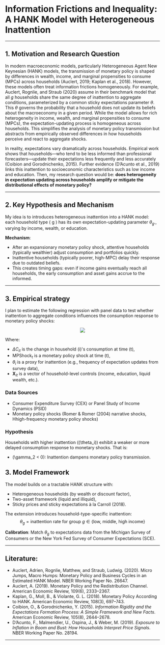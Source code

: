  
# Information Frictions and Inequality: A HANK Model with Heterogeneous Inattention

---

## 1. Motivation and Research Question

In modern macroeconomic models, particularly Heterogeneous Agent New Keynesian (HANK) models, the transmission of monetary policy is shaped by differences in wealth, income, and marginal propensities to consume (MPCs) across households (Auclert, 2019; Kaplan et al., 2018). However, these models often treat information frictions homogeneously. For example, Auclert, Rognlie, and Straub (2020) assume in their benchmark model that all $g$ households share the same degree of inattention to aggregate conditions, parameterized by a common sticky expectations parameter $\theta$. This $\theta$ governs the probability that a household does not update its beliefs about the macroeconomy in a given period. While the model allows for rich heterogeneity in income, wealth, and marginal propensities to consume (MPCs), the expectation-updating process is homogeneous across households. This simplifies the analysis of monetary policy transmission but abstracts from empirically observed differences in how households perceive and react to aggregate shocks. 

In reality, expectations vary dramatically across households. Empirical work shows that households—who tend to be less informed than professional forecasters—update their expectations less frequently and less accurately (Coibion and Gorodnichenko, 2015). Further evidence (D’Acunto et al., 2019) links this inattention to socioeconomic characteristics such as low income and education. Then, my research question would be: **does heterogeneity in expectation updating across households amplify or mitigate the distributional effects of monetary policy?**

---

## 2. Key Hypothesis and Mechanism

My idea is to introduces heterogeneous inattention into a HANK model: each household type \( g \) has its own expectation-updating parameter $\theta_g$., varying by income, wealth, or education.

**Mechanism**:
- After an expansionary monetary policy shock, attentive households (typically wealthier) adjust consumption and portfolios quickly.
- Inattentive households (typically poorer, high-MPC) delay their response due to outdated beliefs.
- This creates timing gaps: even if income gains eventually reach all households, the early consumption and asset gains accrue to the informed.
---

## 3. Empirical strategy
I plan to estimate the following regression with panel data to test whether inattention to aggregate conditions influences the consumption response to monetary policy shocks:

<p align="center">
  <img src="https://render.githubusercontent.com/render/math?math=\Delta C_{it} = \gamma_0 %2B \gamma_1 \text{MPShock}_t %2B \gamma_2 (\theta_i \times \text{MPShock}_t) %2B \mathbf{X}_{it}'\Gamma %2B \varepsilon_{it}">
</p>

Where:
- $\Delta C_{it}$ is the change in household \(i\)'s consumption at time \(t\),
- $\text{MPShock}_t$ is a monetary policy shock at time \(t\),
- $\theta_i$ is a proxy for inattention (e.g., frequency of expectation updates from survey data),
- $\mathbf{X}_{it}$ is a vector of household-level controls (income, education, liquid wealth, etc.).
  
### **Data Sources**
- Consumer Expenditure Survey (CEX) or Panel Study of Income Dynamics (PSID)
- Monetary policy shocks (Romer & Romer (2004) narrative shocks, Hhigh-frequency monetary policy shocks)

### **Hypothesis**
Households with higher inattention (\(\theta_i\)) exhibit a weaker or more delayed consumption response to monetary shocks. That is:
- \(\gamma_2 < 0\): Inattention dampens monetary policy transmission.

## 3. Model Framework
The model builds on a tractable HANK structure with:
- Heterogeneous households (by wealth or discount factor),
- Two-asset framework (liquid and illiquid),
- Sticky prices and sticky expectations à la Carroll (2018).

The extension introduces household-type-specific inattention:
$$\theta_g = \text{inattention rate for group } g \in \{\text{low, middle, high income}\}$$

**Calibration**: Match $\theta_g$ to expectations data from the Michigan Survey of Consumers or the New York Fed Survey of Consumer Expectations (SCE).

---
## Literature:
- Auclert, Adrien, Rognlie, Matthew, and Straub, Ludwig. (2020). Micro Jumps, Macro Humps: Monetary Policy and Business Cycles in an Estimated HANK Model. NBER Working Paper No. 26647. 
- Auclert, A. (2019). Monetary Policy and the Redistribution Channel. American Economic Review, 109(6), 2333–2367. 
- Kaplan, G., Moll, B., & Violante, G. L. (2018). Monetary Policy According to HANK. American Economic Review, 108(3), 697–743. 
- Coibion, O., & Gorodnichenko, Y. (2015). *Information Rigidity and the Expectations Formation Process: A Simple Framework and New Facts*. American Economic Review, 105(8), 2644–2678. 
- D’Acunto, F., Malmendier, U., Ospina, J., & Weber, M. (2019). *Exposure to Inflation in Boom and Bust: How Households Interpret Price Signals*. NBER Working Paper No. 28194. 

---
